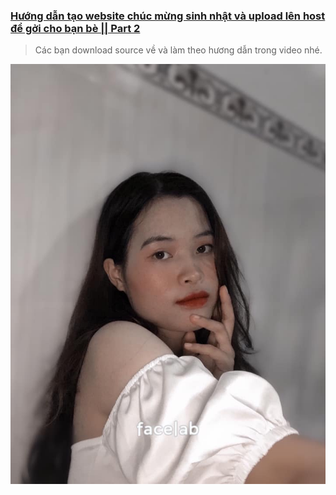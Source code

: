 ### [Hướng dẫn tạo website chúc mừng sinh nhật và upload lên host để gởi cho bạn bè || Part 2](https://)
> Các bạn download source về và làm theo hương dẫn trong video nhé.


![cover picture](./img/bich-v5.jpeg)
